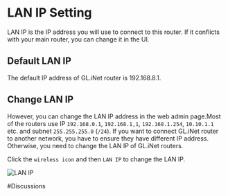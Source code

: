 # LAN IP Setting

LAN IP is the IP address you will use to connect to this router. If it conflicts with your main router, you can change it in the UI.



## Default LAN IP
The default IP address of GL.iNet router is 192.168.8.1. 

## Change LAN IP
However, you can change the LAN IP address in the web admin page.Most of the routers use IP `192.168.0.1`, `192.168.1,1`, `192.168.1.254`, `10.10.1.1` etc. and subnet `255.255.255.0` (`/24`). If you want to connect GL.iNet router to another network, you have to ensure they have different IP address. Otherwise, you need to change the LAN IP of GL.iNet routers.

Click the `wireless icon` and then `LAN IP` to change the LAN IP.

![LAN IP](https://static.gl-inet.com/docs/en/2.x/setup/src/lan_ip/lan.jpg)



#Discussions